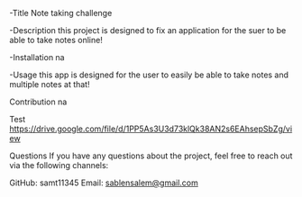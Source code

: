 -Title
Note taking challenge 

-Description 
this project is designed to fix an application for the suer to be able to take notes online!

-Installation na

-Usage this app is designed for the user to easily be able to take notes and multiple notes at that!

Contribution na

Test https://drive.google.com/file/d/1PP5As3U3d73klQk38AN2s6EAhsepSbZg/view

Questions If you have any questions about the project, feel free to reach out via the following channels:

GitHub: samt11345 Email: sablensalem@gmail.com
